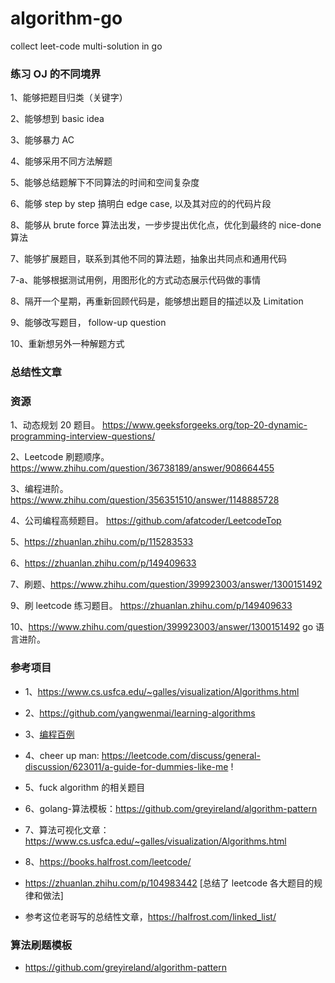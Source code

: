 # algorithm-go
collect leet-code multi-solution in go

### 练习 OJ 的不同境界

1、能够把题目归类（关键字）

2、能够想到 basic idea 

3、能够暴力 AC  

4、能够采用不同方法解题

5、能够总结题解下不同算法的时间和空间复杂度

6、能够 step by step 搞明白 edge case, 以及其对应的的代码片段

8、能够从 brute force 算法出发，一步步提出优化点，优化到最终的 nice-done 算法

7、能够扩展题目，联系到其他不同的算法题，抽象出共同点和通用代码

7-a、能够根据测试用例，用图形化的方式动态展示代码做的事情

8、隔开一个星期，再重新回顾代码是，能够想出题目的描述以及 Limitation 

9、能够改写题目， follow-up question

10、重新想另外一种解题方式

### 总结性文章


### 资源
1、动态规划 20 题目。 https://www.geeksforgeeks.org/top-20-dynamic-programming-interview-questions/

2、Leetcode 刷题顺序。 https://www.zhihu.com/question/36738189/answer/908664455

3、编程进阶。https://www.zhihu.com/question/356351510/answer/1148885728

4、公司编程高频题目。 https://github.com/afatcoder/LeetcodeTop

5、https://zhuanlan.zhihu.com/p/115283533

6、https://zhuanlan.zhihu.com/p/149409633

7、刷题、https://www.zhihu.com/question/399923003/answer/1300151492

9、刷 leetcode 练习题目。 https://zhuanlan.zhihu.com/p/149409633

10、https://www.zhihu.com/question/399923003/answer/1300151492 go 语言进阶。


### 参考项目
- 1、https://www.cs.usfca.edu/~galles/visualization/Algorithms.html
- 2、https://github.com/yangwenmai/learning-algorithms
- 3、[编程百例](https://www.zybuluo.com/Gestapo/note/32082)
- 4、cheer up man: https://leetcode.com/discuss/general-discussion/623011/a-guide-for-dummies-like-me !
- 5、fuck algorithm 的相关题目 
- 6、golang-算法模板：https://github.com/greyireland/algorithm-pattern
- 7、算法可视化文章：https://www.cs.usfca.edu/~galles/visualization/Algorithms.html
- 8、https://books.halfrost.com/leetcode/

- https://zhuanlan.zhihu.com/p/104983442 [总结了 leetcode 各大题目的规律和做法]

- 参考这位老哥写的总结性文章，https://halfrost.com/linked_list/

### 算法刷题模板
- https://github.com/greyireland/algorithm-pattern

